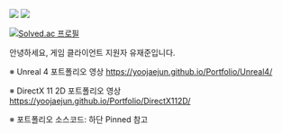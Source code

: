 <img src="https://img.shields.io/badge/C++-00599C?style=flat-square&logo=cplusplus&logoColor=White"/> <img src="https://img.shields.io/badge/Unreal Engine-0E1128?style=flat-square&logo=Unreal Engine&logoColor=White"/>

[![Solved.ac
프로필](http://mazassumnida.wtf/api/generate_badge?boj=zoflqldks123)](https://solved.ac/zoflqldks123)


안녕하세요, 게임 클라이언트 지원자 유재준입니다.

※ Unreal 4 포트폴리오 영상
https://yoojaejun.github.io/Portfolio/Unreal4/

※ DirectX 11 2D 포트폴리오 영상
https://yoojaejun.github.io/Portfolio/DirectX112D/

※ 포트폴리오 소스코드: 하단 Pinned 참고
